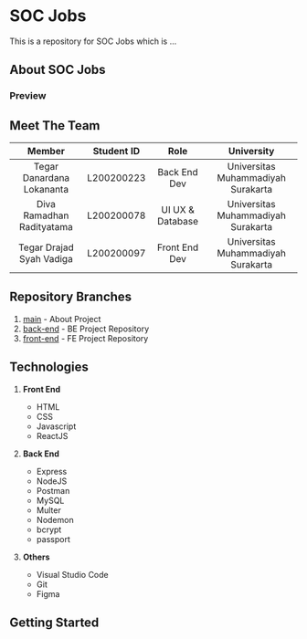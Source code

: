 # SOC Jobs
This is a repository for SOC Jobs which is ...

## About SOC Jobs

### Preview


## Meet The Team

|         Member                    |   Student ID  |        Role        |                University             |                                               
| :------------------------------:  |  :----------: | :----------------: |  :----------------------------------: |
|  Tegar Danardana Lokananta        |  L200200223   |    Back End Dev    |  Universitas Muhammadiyah Surakarta   |
|  Diva Ramadhan Radityatama        |  L200200078   |  UI UX & Database  |  Universitas Muhammadiyah Surakarta   |
|  Tegar Drajad Syah Vadiga         |  L200200097   |   Front End Dev    |  Universitas Muhammadiyah Surakarta   |

## Repository Branches

1. [main](https://github.com/BangTeg/soc.jobs) - About Project
2. [back-end](https://github.com/BangTeg/soc.jobs) - BE Project Repository
3. [front-end](https://github.com/BangTeg/soc.jobs) - FE Project Repository

## Technologies

1. <b>Front End</b>
   - HTML
   - CSS
   - Javascript
   - ReactJS

2. <b>Back End</b>
   - Express
   - NodeJS
   - Postman
   - MySQL
   - Multer
   - Nodemon
   - bcrypt
   - passport

3. <b>Others</b>
   - Visual Studio Code
   - Git
   - Figma

## Getting Started
